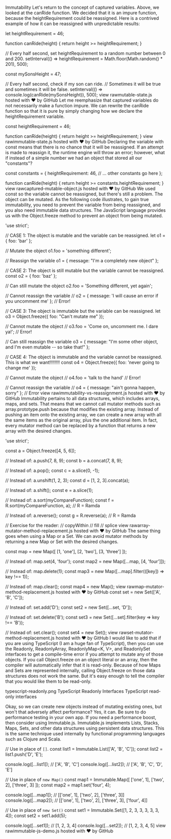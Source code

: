 Immutability
Let's return to the concept of captured variables. Above, we looked at the canRide function. We decided that it is an impure function, because the heightRequirement could be reassigned. Here is a contrived example of how it can be reassigned with unpredictable results:

let heightRequirement = 46;

function canRide(height) {
  return height >= heightRequirement;
}

// Every half second, set heightRequirement to a random number between 0 and 200.
setInterval(() => heightRequirement = Math.floor(Math.random() * 201), 500);

const mySonsHeight = 47;

// Every half second, check if my son can ride.
// Sometimes it will be true and sometimes it will be false.
setInterval(() => console.log(canRide(mySonsHeight)), 500);
view rawmutable-state.js hosted with ❤ by GitHub
Let me reemphasize that captured variables do not necessarily make a function impure. We can rewrite the canRide function so that it is pure by simply changing how we declare the heightRequirement variable.

const heightRequirement = 46;

function canRide(height) {
  return height >= heightRequirement;
}
view rawimmutable-state.js hosted with ❤ by GitHub
Declaring the variable with const means that there is no chance that it will be reassigned. If an attempt is made to reassign it, the runtime engine will throw an error; however, what if instead of a simple number we had an object that stored all our "constants"?

const constants = {
  heightRequirement: 46,
  // ... other constants go here
};

function canRide(height) {
  return height >= constants.heightRequirement;
}
view rawcaptured-mutable-object.js hosted with ❤ by GitHub
We used const so the variable cannot be reassigned, but there's still a problem. The object can be mutated. As the following code illustrates, to gain true immutability, you need to prevent the variable from being reassigned, and you also need immutable data structures. The JavaScript language provides us with the Object.freeze method to prevent an object from being mutated.

'use strict';

// CASE 1: The object is mutable and the variable can be reassigned.
let o1 = { foo: 'bar' };

// Mutate the object
o1.foo = 'something different';

// Reassign the variable
o1 = { message: "I'm a completely new object" };


// CASE 2: The object is still mutable but the variable cannot be reassigned.
const o2 = { foo: 'baz' };

// Can still mutate the object
o2.foo = 'Something different, yet again';

// Cannot reassign the variable
// o2 = { message: 'I will cause an error if you uncomment me' }; // Error!


// CASE 3: The object is immutable but the variable can be reassigned.
let o3 = Object.freeze({ foo: "Can't mutate me" });

// Cannot mutate the object
// o3.foo = 'Come on, uncomment me. I dare ya!'; // Error!

// Can still reassign the variable
o3 = { message: "I'm some other object, and I'm even mutable -- so take that!" };


// CASE 4: The object is immutable and the variable cannot be reassigned. This is what we want!!!!!!!!
const o4 = Object.freeze({ foo: 'never going to change me' });

// Cannot mutate the object
// o4.foo = 'talk to the hand' // Error!

// Cannot reassign the variable
// o4 = { message: "ain't gonna happen, sorry" }; // Error
view rawimmutability-vs-reassignment.js hosted with ❤ by GitHub
Immutability pertains to all data structures, which includes arrays, maps, and sets. That means that we cannot call mutator methods such as array.prototype.push because that modifies the existing array. Instead of pushing an item onto the existing array, we can create a new array with all the same items as the original array, plus the one additional item. In fact, every mutator method can be replaced by a function that returns a new array with the desired changes.

'use strict';

const a = Object.freeze([4, 5, 6]);

// Instead of: a.push(7, 8, 9);
const b = a.concat(7, 8, 9);

// Instead of: a.pop();
const c = a.slice(0, -1);

// Instead of: a.unshift(1, 2, 3);
const d = [1, 2, 3].concat(a);

// Instead of: a.shift();
const e = a.slice(1);

// Instead of: a.sort(myCompareFunction);
const f = R.sort(myCompareFunction, a); // R = Ramda

// Instead of: a.reverse();
const g = R.reverse(a); // R = Ramda

// Exercise for the reader:
// copyWithin
// fill
// splice
view rawarray-mutator-method-replacement.js hosted with ❤ by GitHub
The same thing goes when using a Map or a Set. We can avoid mutator methods by returning a new Map or Set with the desired changes.

const map = new Map([
  [1, 'one'],
  [2, 'two'],
  [3, 'three']
]);

// Instead of: map.set(4, 'four');
const map2 = new Map([...map, [4, 'four']]);

// Instead of: map.delete(1);
const map3 = new Map([...map].filter(([key]) => key !== 1));

// Instead of: map.clear();
const map4 = new Map();
view rawmap-mutator-method-replacement.js hosted with ❤ by GitHub
const set = new Set(['A', 'B', 'C']);

// Instead of: set.add('D');
const set2 = new Set([...set, 'D']);

// Instead of: set.delete('B');
const set3 = new Set([...set].filter(key => key !== 'B'));

// Instead of: set.clear();
const set4 = new Set();
view rawset-mutator-method-replacement.js hosted with ❤ by GitHub
I would like to add that if you are using TypeScript (I am a huge fan of TypeScript), then you can use the Readonly<T>, ReadonlyArray<T>, ReadonlyMap<K, V>, and ReadonlySet<T> interfaces to get a compile-time error if you attempt to mutate any of those objects. If you call Object.freeze on an object literal or an array, then the compiler will automatically infer that it is read-only. Because of how Maps and Sets are represented internally, calling Object.freeze on those data structures does not work the same. But it's easy enough to tell the compiler that you would like them to be read-only.

typescript-readonly.png
TypeScript Readonly Interfaces
TypeScript read-only interfaces

Okay, so we can create new objects instead of mutating existing ones, but won't that adversely affect performance? Yes, it can. Be sure to do performance testing in your own app. If you need a performance boost, then consider using Immutable.js. Immutable.js implements Lists, Stacks, Maps, Sets, and other data structures using persistent data structures. This is the same technique used internally by functional programming languages such as Clojure and Scala.

// Use in place of `[]`.
const list1 = Immutable.List(['A', 'B', 'C']);
const list2 = list1.push('D', 'E');

console.log([...list1]); // ['A', 'B', 'C']
console.log([...list2]); // ['A', 'B', 'C', 'D', 'E']


// Use in place of `new Map()`
const map1 = Immutable.Map([
  ['one', 1],
  ['two', 2],
  ['three', 3]
]);
const map2 = map1.set('four', 4);

console.log([...map1]); // [['one', 1], ['two', 2], ['three', 3]]
console.log([...map2]); // [['one', 1], ['two', 2], ['three', 3], ['four', 4]]


// Use in place of `new Set()`
const set1 = Immutable.Set([1, 2, 3, 3, 3, 3, 3, 4]);
const set2 = set1.add(5);

console.log([...set1]); // [1, 2, 3, 4]
console.log([...set2]); // [1, 2, 3, 4, 5]
view rawimmutable-js-demo.js hosted with ❤ by GitHub